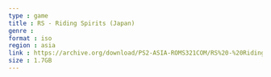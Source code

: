```yaml
---
type : game
title : RS - Riding Spirits (Japan)
genre : 
format : iso
region : asia
link : https://archive.org/download/PS2-ASIA-ROMS321COM/RS%20-%20Riding%20Spirits%20%28Japan%29.7z
size : 1.7GB
---
```


